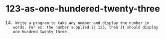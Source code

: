 # 123-as-one-hundered-twenty-three
14.      Write a program to take any number and display the number in words. For ex: the number supplied is 123, then it should display one hundred twenty three .
